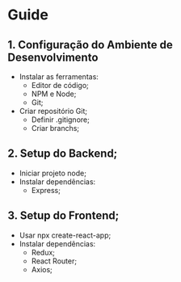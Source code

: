 # Guide

## 1. Configuração do Ambiente de Desenvolvimento

- Instalar as ferramentas:
    - Editor de código;
    - NPM e Node;
    - Git;
- Criar repositório Git;
    - Definir .gitignore;
    - Criar branchs;

## 2. Setup do Backend;

- Iniciar projeto node;
- Instalar dependências:
    - Express;

## 3. Setup do Frontend;

- Usar npx create-react-app;
- Instalar dependências:
    - Redux;
    - React Router;
    - Axios;
    